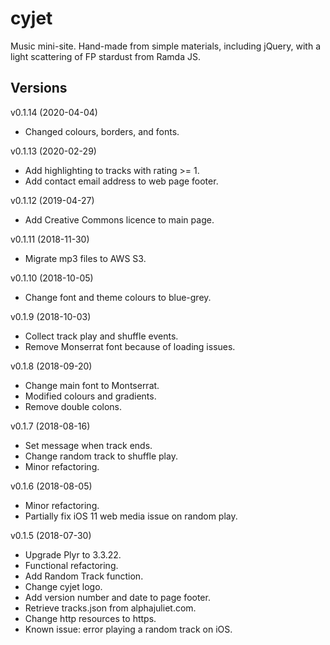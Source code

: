 # cyjet

Music mini-site. Hand-made from simple materials, including jQuery, with a light scattering of FP stardust from Ramda JS.

## Versions

v0.1.14 (2020-04-04)

* Changed colours, borders, and fonts.

v0.1.13 (2020-02-29)

* Add highlighting to tracks with rating >= 1.
* Add contact email address to web page footer.

v0.1.12 (2019-04-27)

* Add Creative Commons licence to main page.

v0.1.11 (2018-11-30)

* Migrate mp3 files to AWS S3.

v0.1.10 (2018-10-05)

* Change font and theme colours to blue-grey.

v0.1.9 (2018-10-03)

* Collect track play and shuffle events.
* Remove Monserrat font because of loading issues.

v0.1.8 (2018-09-20)

* Change main font to Montserrat.
* Modified colours and gradients.
* Remove double colons.

v0.1.7 (2018-08-16)

* Set message when track ends.
* Change random track to shuffle play.
* Minor refactoring.

v0.1.6 (2018-08-05)

* Minor refactoring.
* Partially fix iOS 11 web media issue on random play.

v0.1.5 (2018-07-30)

* Upgrade Plyr to 3.3.22.
* Functional refactoring.
* Add Random Track function.
* Change cyjet logo.
* Add version number and date to page footer.
* Retrieve tracks.json from alphajuliet.com.
* Change http resources to https.
* Known issue: error playing a random track on iOS.
